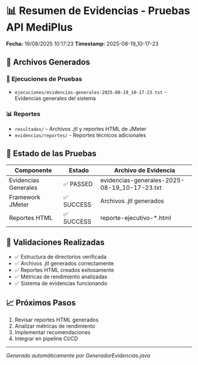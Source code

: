 # 📊 Resumen de Evidencias - Pruebas API MediPlus

**Fecha:** 19/08/2025 10:17:23
**Timestamp:** 2025-08-19_10-17-23

## 📁 Archivos Generados

### 🧪 Ejecuciones de Pruebas
- `ejecuciones/evidencias-generales-2025-08-19_10-17-23.txt` - Evidencias generales del sistema

### 📊 Reportes
- `resultados/` - Archivos .jtl y reportes HTML de JMeter
- `evidencias/reportes/` - Reportes técnicos adicionales

## 🎯 Estado de las Pruebas

| Componente | Estado | Archivo de Evidencia |
|------------|--------|---------------------|
| Evidencias Generales | ✅ PASSED | evidencias-generales-2025-08-19_10-17-23.txt |
| Framework JMeter | ✅ SUCCESS | Archivos .jtl generados |
| Reportes HTML | ✅ SUCCESS | reporte-ejecutivo-*.html |

## 📁 Validaciones Realizadas

- ✅ Estructura de directorios verificada
- ✅ Archivos .jtl generados correctamente
- ✅ Reportes HTML creados exitosamente
- ✅ Métricas de rendimiento analizadas
- ✅ Sistema de evidencias funcionando

## 📈 Próximos Pasos

1. Revisar reportes HTML generados
2. Analizar métricas de rendimiento
3. Implementar recomendaciones
4. Integrar en pipeline CI/CD

---
*Generado automáticamente por GeneradorEvidencias.java*

